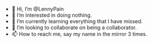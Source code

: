 - 👋 Hi, I’m @LennyPain
- 👀 I’m interested in doing nothing.
- 🌱 I’m currently learning everything that I have missed.
- 💞️ I’m looking to collaborate on being a collaborator.
- 📫 How to reach me, say my name in the mirror 3 times.

<!---
LennyPain/LennyPain is a ✨ special ✨ repository because its `README.md` (this file) appears on your GitHub profile.
You can click the Preview link to take a look at your changes.
--->
